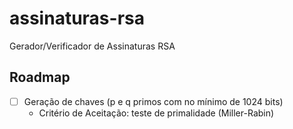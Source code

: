 # assinaturas-rsa

Gerador/Verificador de Assinaturas RSA

## Roadmap

- [ ] Geração de chaves (p e q primos com no mínimo de 1024 bits)
  - Critério de Aceitação: teste de primalidade (Miller-Rabin)
